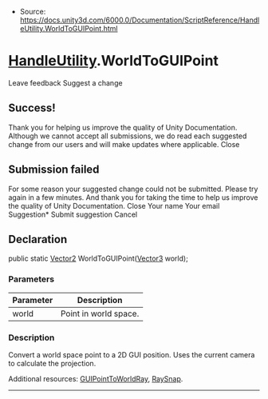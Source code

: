 * Source: https://docs.unity3d.com/6000.0/Documentation/ScriptReference/HandleUtility.WorldToGUIPoint.html

#  [HandleUtility](https://docs.unity3d.com/6000.0/Documentation/ScriptReference/HandleUtility.html).WorldToGUIPoint
Leave feedback
Suggest a change
## Success!
Thank you for helping us improve the quality of Unity Documentation. Although we cannot accept all submissions, we do read each suggested change from our users and will make updates where applicable.
Close
## Submission failed
For some reason your suggested change could not be submitted. Please <a>try again</a> in a few minutes. And thank you for taking the time to help us improve the quality of Unity Documentation.
Close
Your name Your email Suggestion* Submit suggestion
Cancel
## Declaration
public static [Vector2](https://docs.unity3d.com/6000.0/Documentation/ScriptReference/Vector2.html) WorldToGUIPoint([Vector3](https://docs.unity3d.com/6000.0/Documentation/ScriptReference/Vector3.html) world); 
### Parameters
Parameter | Description  
---|---  
world | Point in world space.  
### Description
Convert a world space point to a 2D GUI position.
Uses the current camera to calculate the projection.  
  
Additional resources: [GUIPointToWorldRay](https://docs.unity3d.com/6000.0/Documentation/ScriptReference/HandleUtility.GUIPointToWorldRay.html), [RaySnap](https://docs.unity3d.com/6000.0/Documentation/ScriptReference/HandleUtility.RaySnap.html).
* * *
